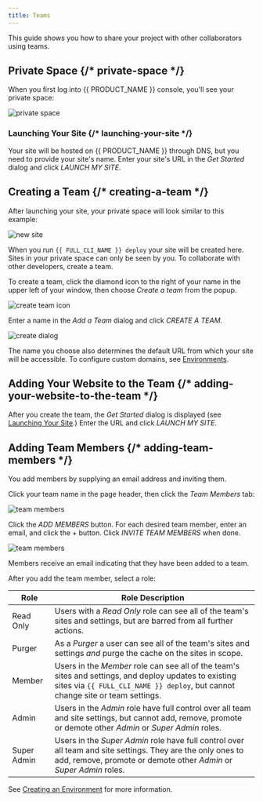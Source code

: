 ```yaml
---
title: Teams
---
```


This guide shows you how to share your project with other collaborators using teams.

## Private Space {/* private-space */}

When you first log into {{ PRODUCT_NAME }} console, you'll see your private space:

![private space](/images/deploying/private_space.png)

### Launching Your Site {/* launching-your-site */}

Your site will be hosted on {{ PRODUCT_NAME }} through DNS, but you need to provide your site's name. Enter your site's URL in the _Get Started_ dialog and click _LAUNCH MY SITE_.

## Creating a Team {/* creating-a-team */}

After launching your site, your private space will look similar to this example:

![new site](/images/teams/new-site.png)

When you run `{{ FULL_CLI_NAME }} deploy` your site will be created here. Sites in your private space can only be seen by you. To collaborate with other developers, create a team.

To create a team, click the diamond icon to the right of your name in the upper left of your window, then choose _Create a team_ from the popup.

![create team icon](/images/teams/create-team-icon.png?width=300)

Enter a name in the _Add a Team_ dialog and click _CREATE A TEAM_.

![create dialog](/images/teams/create_dialog.png)

The name you choose also determines the default URL from which your site will be accessible. To configure custom domains, see [Environments](/applications/basics/environments).

## Adding Your Website to the Team {/* adding-your-website-to-the-team */}

After you create the team, the _Get Started_ dialog is displayed (see [Launching Your Site](#launching-your-site).) Enter the URL and click _LAUNCH MY SITE_.

## Adding Team Members {/* adding-team-members */}

You add members by supplying an email address and inviting them.

Click your team name in the page header, then click the _Team Members_ tab:

![team members](/images/teams/members.png)

Click the _ADD MEMBERS_ button. For each desired team member, enter an email, and click the + button. Click _INVITE TEAM MEMBERS_ when done.

![team members](/images/teams/add-members-dlg.png)

Members receive an email indicating that they have been added to a team.

After you add the team member, select a role:

| Role        | Role Description                                                                                                                                                                         |
| ----------- | ---------------------------------------------------------------------------------------------------------------------------------------------------------------------------------------- |
| Read Only   | Users with a _Read Only_ role can see all of the team's sites and settings, but are barred from all further actions.                                                                     |
| Purger      | As a _Purger_ a user can see all of the team's sites and settings _and_ purge the cache on the sites in scope.                                                                           |
| Member      | Users in the _Member_ role can see all of the team's sites and settings, and deploy updates to existing sites via `{{ FULL_CLI_NAME }} deploy`, but cannot change site or team settings. |
| Admin       | Users in the _Admin_ role have full control over all team and site settings, but cannot add, remove, promote or demote other _Admin_ or _Super Admin_ roles.                             |
| Super Admin | Users in the _Super Admin_ role have full control over all team and site settings. They are the only ones to add, remove, promote or demote other _Admin_ or _Super Admin_ roles.        |

See [Creating an Environment](/applications/basics/environments#creating-an-environment) for more information.
